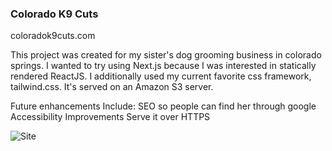 ### Colorado K9 Cuts

coloradok9cuts.com

This project was created for my sister's dog grooming business in colorado springs. I wanted to try using Next.js because I was interested in statically rendered ReactJS. I additionally used my current favorite css framework, tailwind.css. It's served on an Amazon S3 server.

Future enhancements Include:
  SEO so people can find her through google
  Accessibility Improvements
  Serve it over HTTPS

![Site](https://gitlab.com/sanyangkkun/coloradok9cuts/blob/master/static/site.png)